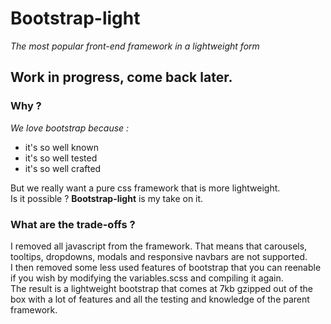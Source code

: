 # Bootstrap-light
_The most popular front-end framework in a lightweight form_

## Work in progress, come back later.

### Why ?
_We love bootstrap because :_
- it's so well known
- it's so well tested
- it's so well crafted

But we really want a pure css framework that is more lightweight.  
Is it possible ? **Bootstrap-light** is my take on it.

### What are the trade-offs ?
I removed all javascript from the framework. That means that carousels, tooltips, dropdowns, modals and responsive navbars are not supported.  
I then removed some less used features of bootstrap that you can reenable if you wish by modifying the variables.scss and compiling it again.  
The result is a lightweight bootstrap that comes at 7kb gzipped out of the box with a lot of features and all the testing and knowledge of the parent framework.
